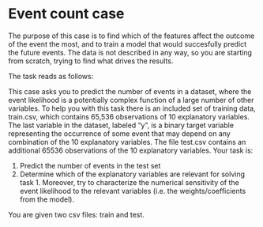 # Event count case
The purpose of this case is to find which of the features affect the outcome of the event the most, and to train a model that would succesfully predict the future events. The data is not described in any way, so you are starting from scratch, trying to find what drives the results.

The task reads as follows:

This case asks you to predict the number of events in a dataset, where the event likelihood is a potentially complex function of a large number of other variables. To help you with this task there is an included set of training data, train.csv, which contains 65,536 observations of 10 explanatory variables. The last variable in the dataset, labeled “y”, is a binary target variable representing the occurrence of some event that may depend on any combination of the 10 explanatory variables. The file test.csv contains an additional 65536 observations of the 10 explanatory variables. 
Your task is: 
1) Predict the number of events in the test set 
2) Determine which of the explanatory variables are relevant for solving task 1. Moreover, try to characterize the numerical sensitivity of the event likelihood to the relevant variables (i.e. the weights/coefficients from the model).

You are given two csv files: train and test.
